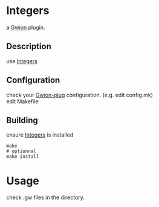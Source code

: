 # Integers
  a [Gwion](https://github.com/fennecdjay/Gwion) plugin.  
## Description
use [Integers](https://github.com/.../Integers)
## Configuration
check your [Gwion-plug](https://github.com/fennecdjay/Gwion-plug) configuration. (e.g. edit config.mk)  
edit Makefile
## Building
ensure [Integers](https://github.com/.../Integers) is installed
```
make
# optionnal
make install
```
# Usage
check .gw files in the directory.
